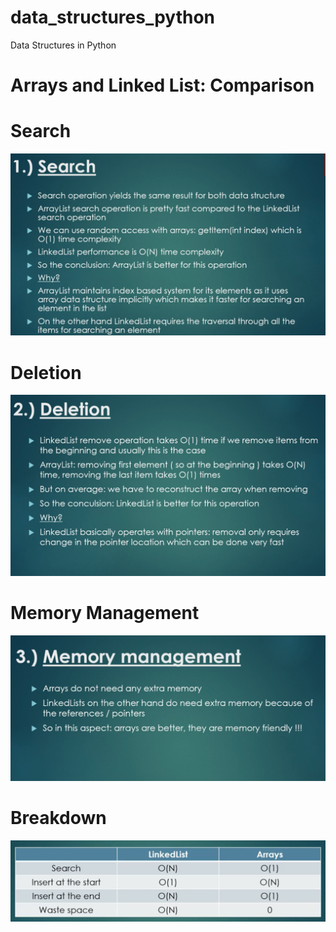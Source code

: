 # data_structures_python
Data Structures in Python

# Arrays and Linked List: Comparison

# Search

![ScreenShot](search.png)

# Deletion

![ScreenShot](deletion.png)

# Memory Management

![ScreenShot](memory_management.png)

# Breakdown

![ScreenShot](breakdown.png)
